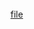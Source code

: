 <br>
<script>
  $(function(){
      $(".element17").typed({
        strings: ["You are working for the NSA and their servers have been breached by rogue terrorist offshoot of the Al-Q. And they have just publised all the ids they have hacked in the blackmarket. Its your job to find out if the undercover agent exodus has been compromised if so which of his alias is burned."],
        typeSpeed: 40
      });
  });
</script>
<div class="element17"></div>
<a href="ht82n00/hackedmails">file</a>
